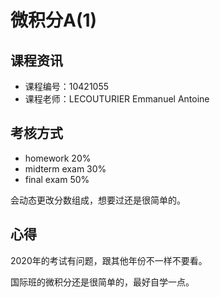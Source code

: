 # 微积分A(1)

## 课程资讯

- 课程编号：10421055
- 课程老师：LECOUTURIER Emmanuel Antoine

## 考核方式

- homework 20%
- midterm exam 30%
- final exam 50%

会动态更改分数组成，想要过还是很简单的。

## 心得

2020年的考试有问题，跟其他年份不一样不要看。

国际班的微积分还是很简单的，最好自学一点。
